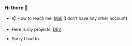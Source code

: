 ### Hi there 👋
- 📫 How to reach me: [Mali](https://metin2.dev/profile/14335-mali/) (I don't have any other account)
- Here is my projects: [DEV](https://metin2.dev/profile/14335-mali/content/?type=forums_topic&change_section=1)

- Sorry I had to.
